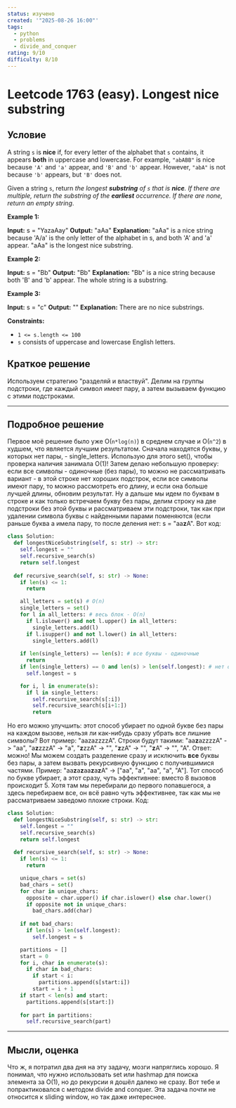 ```yaml
---
status: изучено
created: '"2025-08-26 16:00"'
tags:
  - python
  - problems
  - divide_and_conquer
rating: 9/10
difficulty: 8/10
---
```

# Leetcode 1763 (easy). Longest nice substring

## Условие

A string `s` is **nice** if, for every letter of the alphabet that `s` contains, it appears **both** in uppercase and lowercase. For example, `"abABB"` is nice because `'A'` and `'a'` appear, and `'B'` and `'b'` appear. However, `"abA"` is not because `'b'` appears, but `'B'` does not.

Given a string `s`, return _the longest **substring** of `s` that is **nice**. If there are multiple, return the substring of the **earliest** occurrence. If there are none, return an empty string_.

**Example 1:**

**Input:** s = "YazaAay"
**Output:** "aAa"
**Explanation:** "aAa" is a nice string because 'A/a' is the only letter of the alphabet in s, and both 'A' and 'a' appear.
"aAa" is the longest nice substring.

**Example 2:**

**Input:** s = "Bb"
**Output:** "Bb"
**Explanation:** "Bb" is a nice string because both 'B' and 'b' appear. The whole string is a substring.

**Example 3:**

**Input:** s = "c"
**Output:** ""
**Explanation:** There are no nice substrings.

**Constraints:**

- `1 <= s.length <= 100`
- `s` consists of uppercase and lowercase English letters.

## Краткое решение

Используем стратегию "разделяй и властвуй". Делим на группы подстроки, где каждый символ имеет пару, а затем вызываем функцию с этими подстроками.

---
## Подробное решение

Первое моё решение было уже O(`n*log(n)`) в среднем случае и O(`n^2`) в худшем, что является лучшим результатом. Сначала находятся буквы, у которых нет пары, - single_letters. Использую для этого set(), чтобы проверка наличия занимала O(1)! Затем делаю небольшую проверку: если все символы - одиночные (без пары), то можно не рассматривать вариант - в этой строке нет хороших подстрок, если все символы имеют пару, то можно рассмотреть его длину, и если она больше лучшей длины, обновим результат. Ну а дальше мы идем по буквам в строке и как только встречаем букву без пары, делим строку на две подстроки без этой буквы и рассматриваем эти подстроки, так как при удалении символа буквы с найденными парами поменяются (если раньше буква a имела пару, то после деления нет: s = "aa**z**A". Вот код:

```python
class Solution:
  def longestNiceSubstring(self, s: str) -> str:
    self.longest = ""
    self.recursive_search(s)
    return self.longest
  
  def recursive_search(self, s: str) -> None:
    if len(s) <= 1:
      return

    all_letters = set(s) # O(n)
    single_letters = set()
    for l in all_letters: # весь блок - O(n)
      if l.islower() and not l.upper() in all_letters:
        single_letters.add(l)
      if l.isupper() and not l.lower() in all_letters:
        single_letters.add(l)
    
    if len(single_letters) == len(s): # все буквы - одиночные
      return
    if len(single_letters) == 0 and len(s) > len(self.longest): # нет одиночных
      self.longest = s

    for i, l in enumerate(s):
      if l in single_letters:
        self.recursive_search(s[:i])
        self.recursive_search(s[i+1:])
        return
```

Но его можно улучшить: этот способ убирает по одной букве без пары на каждом вызове, нельзя ли как-нибудь сразу убрать все лишние символы? Вот пример: "aazazzzzA". Строки будут такими: "aa**z**azzzzA" ->  "aa", "a**z**zzzA" -> "a", "**z**zzA" -> "", "**z**zA" -> "", "**z**A" -> "", "A". 
Ответ: можно! Мы можем создать разделение сразу и исключить **все** буквы без пары, а затем вызвать рекурсивную функцию с получившимися частями. Пример: "aa**z**a**z**aa**z**a**z**A" -> \["aa", "a", "aa", "a", "A"\]. Тот способ по букве убирает, а этот сразу, чуть эффективнее: вместо 8 вызовов происходит 5. Хотя там мы перебирали до первого попавшегося, а здесь перебираем все, он всё равно чуть эффективнее, так как мы не рассматриваем заведомо плохие строки. Код:

```python
class Solution:
  def longestNiceSubstring(self, s: str) -> str:
    self.longest = ""
    self.recursive_search(s)
    return self.longest
  
  def recursive_search(self, s: str) -> None:
    if len(s) <= 1:
      return

    unique_chars = set(s)
    bad_chars = set()
    for char in unique_chars:
      opposite = char.upper() if char.islower() else char.lower()
      if opposite not in unique_chars:
        bad_chars.add(char)
    
    if not bad_chars:
      if len(s) > len(self.longest):
        self.longest = s

    partitions = []
    start = 0
    for i, char in enumerate(s):
      if char in bad_chars:
        if start < i:
          partitions.append(s[start:i])
        start = i + 1
    if start < len(s) and start:
      partitions.append(s[start:])
    
    for part in partitions:
      self.recursive_search(part)
```

---
## Мысли, оценка

Что ж, я потратил два дня на эту задачу, мозги напряглись хорошо. Я понимал, что нужно использовать set или hashmap для поиска элемента за O(1), но до рекурсии я дошёл далеко не сразу. Вот тебе и попрактиковался с методом divide and conquer. Эта задача почти не относится к sliding window, но так даже интереснее.